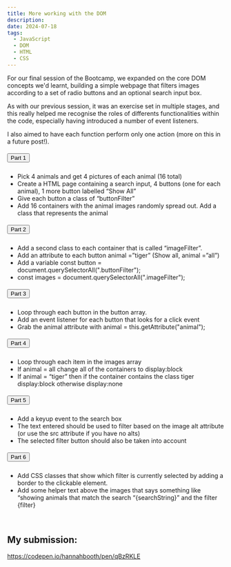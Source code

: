 ```yaml
---
title: More working with the DOM
description: 
date: 2024-07-18
tags:
  - JavaScript
  - DOM
  - HTML
  - CSS
---
```

<p>For our final session of the Bootcamp, we expanded on the core DOM concepts we'd learnt, building a simple webpage that filters images according to a set of radio buttons and an optional search input box.</p>
<p>As with our previous session, it was an exercise set in multiple stages, and this really helped me recognise the roles of differents functionalities within the code, especially having introduced a number of event listeners.</p>
<p>I also aimed to have each function perform only one action (more on this in a future post!).</p>

<div id="accordion">
    <!-- Part 1 -->
    <div class="card">
        <div class="card-header" id="headingOne">
            <h5 class="mb-0">
                <button class="btn" type="button" data-bs-toggle="collapse" data-bs-target="#collapse1" aria-expanded="false" aria-controls="collapseExample">
                    Part 1
                </button>
        </div>
    </div>
    <div class="collapse" id="collapse1">
        <div class="card card-body">
            <ul>
                <li>Pick 4 animals and get 4 pictures of each animal (16 total)</li>
                <li>Create a HTML page containing a search input, 4 buttons (one for each animal), 1 more button labelled “Show All”</li>
                <li>Give each button a class of “buttonFilter”</li>
                <li>Add 16 containers with the animal images randomly spread out. Add a class that represents the animal</li>
            </ul>
        </div>
    </div>
    <!-- Part 2 -->
    <div class="card">
        <div class="card-header" id="headingOne">
            <h5 class="mb-0">
                <button class="btn" type="button" data-bs-toggle="collapse" data-bs-target="#collapse2" aria-expanded="false" aria-controls="collapseExample">
                    Part 2
                </button>
        </div>
    </div>
    <div class="collapse" id="collapse2">
        <div class="card card-body">
        <ul>
            <li>Add a second class to each container that is called “imageFilter”.</li>
            <li>Add an attribute to each button animal =”tiger” (Show all, animal =”all”)</li>
            <li>Add a variable const button = document.querySelectorAll(".buttonFilter");</li>
            <li>const images = document.querySelectorAll(".imageFilter");</li>
        </ul>        
        </div>
    </div>
    <!-- Part 3 -->
    <div class="card">
        <div class="card-header" id="headingOne">
            <h5 class="mb-0">
                <button class="btn" type="button" data-bs-toggle="collapse" data-bs-target="#collapse3" aria-expanded="false" aria-controls="collapseExample">
                    Part 3
                </button>
        </div>
    </div>
    <div class="collapse" id="collapse3">
        <div class="card card-body">
            <ul>
                <li>Loop through each button in the button array.</li>
                <li>Add an event listener for each button that looks for a click event</li>
                <li>Grab the animal attribute with animal = this.getAttribute("animal");</li>
            </ul>            
        </div>
    </div>
    <!-- Part 4 -->
    <div class="card">
        <div class="card-header" id="headingOne">
            <h5 class="mb-0">
                <button class="btn" type="button" data-bs-toggle="collapse" data-bs-target="#collapse4" aria-expanded="false" aria-controls="collapseExample">
                    Part 4
                </button>
        </div>
    </div>
    <div class="collapse" id="collapse4">
        <div class="card card-body">
            <ul>
                <li>Loop through each item in the images array</li>
                <li>If animal = all change all of the containers to display:block</li>
                <li>If animal = “tiger” then if the container contains the class tiger display:block otherwise display:none</li>
            </ul>
        </div>
    </div>
    <!-- Part 5 -->
    <div class="card">
        <div class="card-header" id="headingOne">
            <h5 class="mb-0">
                <button class="btn" type="button" data-bs-toggle="collapse" data-bs-target="#collapse5" aria-expanded="false" aria-controls="collapseExample">
                    Part 5
                </button>
        </div>
    </div>
    <div class="collapse" id="collapse5">
        <div class="card card-body">
            <ul>
                <li>Add a keyup event to the search box</li>
                <li>The text entered should be used to filter based on the image alt attribute (or use the src attribute if you have no alts)</li>
                <li>The selected filter button should also be taken into account</li>
            </ul>
        </div>
    </div>
    <!-- Part 6 -->
    <div class="card">
      <div class="card-header" id="headingOne">
          <h5 class="mb-0">
              <button class="btn" type="button" data-bs-toggle="collapse" data-bs-target="#collapse6" aria-expanded="false" aria-controls="collapseExample">
                  Part 6
              </button>
      </div>
  </div>
  <div class="collapse" id="collapse6">
      <div class="card card-body">
          <ul>
            <li>Add CSS classes that show which filter is currently selected by adding a border to the clickable element.</li>
            <li>Add some helper text above the images that says something like “showing animals that match the search “{searchString}” and the filter {filter}</li>
          </ul>
      </div>
  </div>        
</div>
<br>
<h2>My submission:</h2>
<a href="https://codepen.io/hannahbooth/pen/qBzRKLE" target="_blank">https://codepen.io/hannahbooth/pen/qBzRKLE</a>
<br><br>
